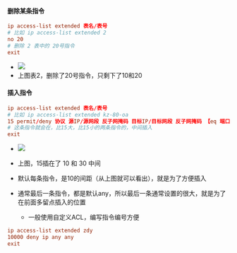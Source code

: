 #### 删除某条指令
```conf
ip access-list extended 表名/表号
# 比如 ip access-list extended 2
no 20
# 删除 2 表中的 20号指令
exit
```
- <img src='https://lsz.net.cn/node/imgs/2b97edb80374a55ef26719c0b5908a52.png' />
- 上图表2，删除了20号指令，只剩下了10和20


#### 插入指令
```conf
ip access-list extended 表名/表号
# 比如 ip access-list extended kz-80-oa
15 permit/deny 协议 源IP/源网段 反子网掩码 目标IP/目标网段 反子网掩码 【eq 端口号】
# 这条指令就会在，比15大，比15小的两条指令的，中间插入
exit
```
- <img src='https://lsz.net.cn/node/imgs/e6bdd2b282b2272fc1c7e3ec2603faf8.png' />
- 上图，15插在了 10 和 30 中间

- 默认每条指令，是10的间距（从上图就可以看出），就是为了方便插入
- 通常最后一条指令，都是默认any，所以最后一条通常设置的很大，就是为了在前面多留点插入的位置
  - 一般使用自定义ACL，编写指令编号方便
```conf
ip access-list extended zdy
10000 deny ip any any
exit
```